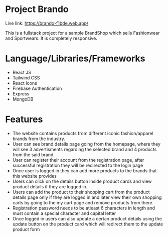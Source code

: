 # Project Brando

Live link: https://brando-f1bde.web.app/

This is a fullstack project for a sample BrandShop which sells Fashionwear and Sportwears. It is completely responsive.

# Language/Libraries/Frameworks

- React JS
- Tailwind CSS
- React Icons
- Firebase Authentication
- Express
- MongoDB

# Features

- The website contains products from different iconic fashion/apparel brands from the industry.
- User can see brand details page going from the homepage, where they will see 3 advertisments regarding the selected brand and 4 products from the said brand.
- User can register their account from the registration page, after successful registration they will be redirected to the login page
- Once user is logged in they can add more products to the brands that this website provides
- Users can click on the details button inside product cards and view product details if they are logged in.
- Users can add the product to their shopping cart from the product details page only if they are logged in and later view their own shopping carts by going to the my cart page and remove products from there.
- Registration password needs to be atleast 6 characters in length and must contain a special character and capital letter
- Once logged in users can also update a certan product details using the update button on the product card which will redirect them to the update product form
